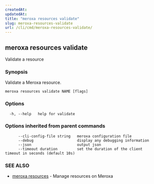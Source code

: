 ```yaml
---
createdAt: 
updatedAt: 
title: "meroxa resources validate"
slug: meroxa-resources-validate
url: /cli/cmd/meroxa-resources-validate/
---
```

## meroxa resources validate

Validate a resource

### Synopsis

Validate a Meroxa resource.

```
meroxa resources validate NAME [flags]
```

### Options

```
  -h, --help   help for validate
```

### Options inherited from parent commands

```
      --cli-config-file string   meroxa configuration file
      --debug                    display any debugging information
      --json                     output json
      --timeout duration         set the duration of the client timeout in seconds (default 10s)
```

### SEE ALSO

* [meroxa resources](/cli/cmd/meroxa-resources/)	 - Manage resources on Meroxa

